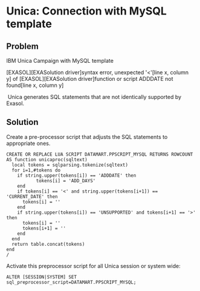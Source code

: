 # Unica: Connection with MySQL template 
## Problem

IBM Unica Campaign with MySQL template

[EXASOL][EXASolution driver]syntax error, unexpected '<'[line x, column y] of [EXASOL][EXASolution driver]function or script ADDDATE not found[line x, column y]

 Unica generates SQL statements that are not identically supported by Exasol.

## Solution

Create a pre-processor script that adjusts the SQL statements to appropriate ones.


```"code-java"
CREATE OR REPLACE LUA SCRIPT DATAMART.PPSCRIPT_MYSQL RETURNS ROWCOUNT AS function unicaproc(sqltext)
  local tokens = sqlparsing.tokenize(sqltext)
  for i=1,#tokens do
    if string.upper(tokens[i]) == 'ADDDATE' then
           tokens[i] = 'ADD_DAYS'
    end
    if tokens[i] == '<' and string.upper(tokens[i+1]) == 'CURRENT_DATE' then
      tokens[i] = ''
    end
    if string.upper(tokens[i]) == 'UNSUPPORTED' and tokens[i+1] == '>' then
      tokens[i] = ''
      tokens[i+1] = ''
    end
  end
  return table.concat(tokens)
end
/
```
Activate this preprocessor script for all Unica session or system wide:


```"code-java"
ALTER [SESSION|SYSTEM] SET sql_preprocessor_script=DATAMART.PPSCRIPT_MYSQL;
```
